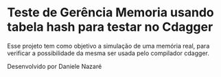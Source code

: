 # Teste de Gerência Memoria usando tabela hash para testar no Cdagger

Esse projeto tem como objetivo a simulação de uma memória real, para verificar a possibilidade da mesma ser usada pelo compilador cdagger.

Desenvolvido por Daniele Nazaré
